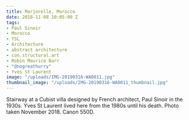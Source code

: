 ```yaml
---
title: Marjorelle, Morocco
date: 2018-11-08 10:05:00 Z
tags:
- Paul Sinoir
- Morocco
- YSL
- Architecture
- abstract architecture
- con.structural.art
- Robin Maurice Barr
- "@nogreathurry"
- Yves St Laurent
image: "/uploads/IMG-20190316-WA0011.jpg"
thumbnail_image: "/uploads/IMG-20190316-WA0011_thumbnail.jpg"
---
```


Stairway at a Cubist villa designed by French architect, Paul Sinoir in the 1930s. Yves St Laurent lived here from the 1980s until his death. Photo taken November 2018. Canon 550D.